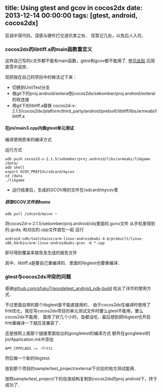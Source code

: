 title: Using gtest and gcov in cocos2dx
date: 2013-12-14 00:00:00
tags: [gtest, android, cocos2dx]
---
狂调半宿代码，深感与硬件打交道坑爹之处．
现暂记几处，以免后人入坑．

### cocos2dx的libtiff.a的main函数重定义

这样自己写的c文件都不能有main函数，gtest和gcov都不能用了.
[参见此贴](http://blog.linguofeng.com/archive/2013/04/17/cocos2d-x-ndkgdb.html)
后简直雪中送炭．

现把我在自己的项目中的做法记下来：

* 切换到UnitTest分支
* 做git下的proj.android/exteral到cocos2dx/sebomber/proj.android/exteral的软连接
* 用git下的libtiff.a替换 cocos2d-x-2.1.5/cocos2dx/platform/third_party/android/prebuilt/libtiff/libs/armeabi/libtiff.a

#### 在jni/main3.cpp内做gtest单元测试

编译使用原来的编译方式

运行方式

	adb push cocos2d-x-2.1.5/sebomber/proj.android/libs/armeabi/libgame /data/
	adb shell
	export GCOV_PREFIX=/sdcard/mycov
	cd /data
	./libgame

* 运行结束后，生成的GCOV用的文件在/sdcard/mycov里

##### 获取GCOV文件到home

	adb pull /sdcard/mycov ~

将cocos2d-x-2.1.5/sebomber/proj.android/obj里面的.gcno文件
从手机里得到的.gcda, 和对应的.cpp文件放在一起
运行

	android-ndk/toolchains/arm-linux-androideabi-4.6/prebuilt/linux-x86_64/bin/arm-linux-androideabi-gcov -b *.cpp

即可得到覆盖率报告及生成的报告文件

其中，libtiff.a是要自己重编译的．里面的libgtest也要重编译．

### gtest与cocos2dx冲突的问题

感谢[github.com/sfuku7/googletest_android_ndk-build](https://github.com/sfuku7/googletest_android_ndk-build)
给出了详尽的使用方式．

不过里面自带的那个libgtest是不能直接用的．
由于cocos2dx在编译时使用了frtti优化，我在写cocos2dx项目的单元测试文件时要么gtest不能用，要么cocos2dx不能用．
蛋疼了好几个小时，饭都没吃．最后想到把libgtest也开启frtti重编译一下就应该兼容了．

还是按照上面那个链接里面给出的googletest的编译方式
额外在googletest的jni/Application.mk中添加

	APP_CPPFLAGS := -frtti

然后做一个新的libgtest.

放到那个项目的sample/test_project/external下对应的地方测试能用．

按照sample/test_project/下的目录结构复制到cocos2dx的proj.android下，终于成功了．
